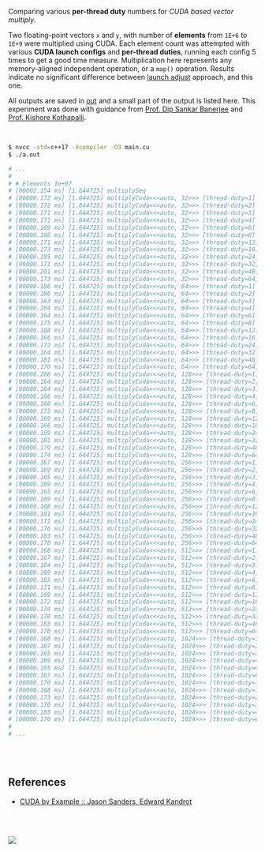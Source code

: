 Comparing various **per-thread duty** numbers for *CUDA based vector multiply*.

Two floating-point vectors `x` and `y`, with number of **elements** from
`1E+6` to `1E+9` were multiplied using CUDA. Each element count was attempted
with various **CUDA launch configs** and **per-thread duties**, running each
config 5 times to get a good time measure. Multiplication here represents any
memory-aligned independent operation, or a `map()` operation. Results indicate
no significant difference between [launch adjust] approach, and this one.

All outputs are saved in [out](out/) and a small part of the output is listed
here. This experiment was done with guidance from [Prof. Dip Sankar Banerjee]
and [Prof. Kishore Kothapalli].

<br>

```bash
$ nvcc -std=c++17 -Xcompiler -O3 main.cu
$ ./a.out

# ...
#
# # Elements 1e+07
# [00002.154 ms] [1.644725] multiplySeq
# [00000.172 ms] [1.644725] multiplyCuda<<<auto, 32>>> [thread-duty=1]
# [00000.172 ms] [1.644725] multiplyCuda<<<auto, 32>>> [thread-duty=2]
# [00000.171 ms] [1.644725] multiplyCuda<<<auto, 32>>> [thread-duty=3]
# [00000.171 ms] [1.644725] multiplyCuda<<<auto, 32>>> [thread-duty=4]
# [00000.169 ms] [1.644725] multiplyCuda<<<auto, 32>>> [thread-duty=6]
# [00000.166 ms] [1.644725] multiplyCuda<<<auto, 32>>> [thread-duty=8]
# [00000.171 ms] [1.644725] multiplyCuda<<<auto, 32>>> [thread-duty=12]
# [00000.173 ms] [1.644725] multiplyCuda<<<auto, 32>>> [thread-duty=16]
# [00000.195 ms] [1.644725] multiplyCuda<<<auto, 32>>> [thread-duty=24]
# [00000.171 ms] [1.644725] multiplyCuda<<<auto, 32>>> [thread-duty=32]
# [00000.201 ms] [1.644725] multiplyCuda<<<auto, 32>>> [thread-duty=48]
# [00000.173 ms] [1.644725] multiplyCuda<<<auto, 32>>> [thread-duty=64]
# [00000.186 ms] [1.644725] multiplyCuda<<<auto, 64>>> [thread-duty=1]
# [00000.186 ms] [1.644725] multiplyCuda<<<auto, 64>>> [thread-duty=2]
# [00000.163 ms] [1.644725] multiplyCuda<<<auto, 64>>> [thread-duty=3]
# [00000.164 ms] [1.644725] multiplyCuda<<<auto, 64>>> [thread-duty=4]
# [00000.164 ms] [1.644725] multiplyCuda<<<auto, 64>>> [thread-duty=6]
# [00000.175 ms] [1.644725] multiplyCuda<<<auto, 64>>> [thread-duty=8]
# [00000.168 ms] [1.644725] multiplyCuda<<<auto, 64>>> [thread-duty=12]
# [00000.166 ms] [1.644725] multiplyCuda<<<auto, 64>>> [thread-duty=16]
# [00000.172 ms] [1.644725] multiplyCuda<<<auto, 64>>> [thread-duty=24]
# [00000.164 ms] [1.644725] multiplyCuda<<<auto, 64>>> [thread-duty=32]
# [00000.181 ms] [1.644725] multiplyCuda<<<auto, 64>>> [thread-duty=48]
# [00000.170 ms] [1.644725] multiplyCuda<<<auto, 64>>> [thread-duty=64]
# [00000.208 ms] [1.644725] multiplyCuda<<<auto, 128>>> [thread-duty=1]
# [00000.164 ms] [1.644725] multiplyCuda<<<auto, 128>>> [thread-duty=2]
# [00000.164 ms] [1.644725] multiplyCuda<<<auto, 128>>> [thread-duty=3]
# [00000.166 ms] [1.644725] multiplyCuda<<<auto, 128>>> [thread-duty=4]
# [00000.168 ms] [1.644725] multiplyCuda<<<auto, 128>>> [thread-duty=6]
# [00000.173 ms] [1.644725] multiplyCuda<<<auto, 128>>> [thread-duty=8]
# [00000.169 ms] [1.644725] multiplyCuda<<<auto, 128>>> [thread-duty=12]
# [00000.166 ms] [1.644725] multiplyCuda<<<auto, 128>>> [thread-duty=16]
# [00000.169 ms] [1.644725] multiplyCuda<<<auto, 128>>> [thread-duty=24]
# [00000.181 ms] [1.644725] multiplyCuda<<<auto, 128>>> [thread-duty=32]
# [00000.179 ms] [1.644725] multiplyCuda<<<auto, 128>>> [thread-duty=48]
# [00000.174 ms] [1.644725] multiplyCuda<<<auto, 128>>> [thread-duty=64]
# [00000.167 ms] [1.644725] multiplyCuda<<<auto, 256>>> [thread-duty=1]
# [00000.169 ms] [1.644725] multiplyCuda<<<auto, 256>>> [thread-duty=2]
# [00000.165 ms] [1.644725] multiplyCuda<<<auto, 256>>> [thread-duty=3]
# [00000.169 ms] [1.644725] multiplyCuda<<<auto, 256>>> [thread-duty=4]
# [00000.165 ms] [1.644725] multiplyCuda<<<auto, 256>>> [thread-duty=6]
# [00000.169 ms] [1.644725] multiplyCuda<<<auto, 256>>> [thread-duty=8]
# [00000.168 ms] [1.644725] multiplyCuda<<<auto, 256>>> [thread-duty=12]
# [00000.181 ms] [1.644725] multiplyCuda<<<auto, 256>>> [thread-duty=16]
# [00000.171 ms] [1.644725] multiplyCuda<<<auto, 256>>> [thread-duty=24]
# [00000.176 ms] [1.644725] multiplyCuda<<<auto, 256>>> [thread-duty=32]
# [00000.183 ms] [1.644725] multiplyCuda<<<auto, 256>>> [thread-duty=48]
# [00000.170 ms] [1.644725] multiplyCuda<<<auto, 256>>> [thread-duty=64]
# [00000.168 ms] [1.644725] multiplyCuda<<<auto, 512>>> [thread-duty=1]
# [00000.167 ms] [1.644725] multiplyCuda<<<auto, 512>>> [thread-duty=2]
# [00000.164 ms] [1.644725] multiplyCuda<<<auto, 512>>> [thread-duty=3]
# [00000.169 ms] [1.644725] multiplyCuda<<<auto, 512>>> [thread-duty=4]
# [00000.165 ms] [1.644725] multiplyCuda<<<auto, 512>>> [thread-duty=6]
# [00000.171 ms] [1.644725] multiplyCuda<<<auto, 512>>> [thread-duty=8]
# [00000.169 ms] [1.644725] multiplyCuda<<<auto, 512>>> [thread-duty=12]
# [00000.172 ms] [1.644725] multiplyCuda<<<auto, 512>>> [thread-duty=16]
# [00000.174 ms] [1.644725] multiplyCuda<<<auto, 512>>> [thread-duty=24]
# [00000.170 ms] [1.644725] multiplyCuda<<<auto, 512>>> [thread-duty=32]
# [00000.183 ms] [1.644725] multiplyCuda<<<auto, 512>>> [thread-duty=48]
# [00000.170 ms] [1.644725] multiplyCuda<<<auto, 512>>> [thread-duty=64]
# [00000.168 ms] [1.644725] multiplyCuda<<<auto, 1024>>> [thread-duty=1]
# [00000.167 ms] [1.644725] multiplyCuda<<<auto, 1024>>> [thread-duty=2]
# [00000.165 ms] [1.644725] multiplyCuda<<<auto, 1024>>> [thread-duty=3]
# [00000.169 ms] [1.644725] multiplyCuda<<<auto, 1024>>> [thread-duty=4]
# [00000.165 ms] [1.644725] multiplyCuda<<<auto, 1024>>> [thread-duty=6]
# [00000.167 ms] [1.644725] multiplyCuda<<<auto, 1024>>> [thread-duty=8]
# [00000.170 ms] [1.644725] multiplyCuda<<<auto, 1024>>> [thread-duty=12]
# [00000.168 ms] [1.644725] multiplyCuda<<<auto, 1024>>> [thread-duty=16]
# [00000.173 ms] [1.644725] multiplyCuda<<<auto, 1024>>> [thread-duty=24]
# [00000.170 ms] [1.644725] multiplyCuda<<<auto, 1024>>> [thread-duty=32]
# [00000.183 ms] [1.644725] multiplyCuda<<<auto, 1024>>> [thread-duty=48]
# [00000.170 ms] [1.644725] multiplyCuda<<<auto, 1024>>> [thread-duty=64]
#
# ...
```

<br>
<br>


## References

- [CUDA by Example :: Jason Sanders, Edward Kandrot](https://www.slideshare.net/SubhajitSahu/cuda-by-example-notes)

<br>
<br>

[![](https://i.imgur.com/KExwVG1.jpg)](https://www.youtube.com/watch?v=A7TKQKAFIi4)

[Prof. Dip Sankar Banerjee]: https://sites.google.com/site/dipsankarban/
[Prof. Kishore Kothapalli]: https://cstar.iiit.ac.in/~kkishore/
[launch adjust]: https://github.com/puzzlef/multiply-cuda-adjust-launch

